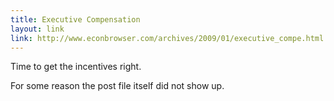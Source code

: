 ```yaml
---
title: Executive Compensation
layout: link
link: http://www.econbrowser.com/archives/2009/01/executive_compe.html
---
```


Time to get the incentives right.

For some reason the post file itself did not show up.
